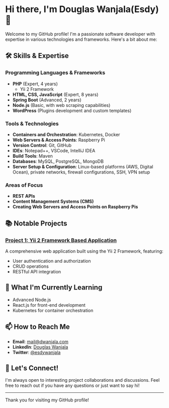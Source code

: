 # Hi there, I'm Douglas Wanjala(Esdy) 👋

Welcome to my GitHub profile! I'm a passionate software developer with expertise in various technologies and frameworks. Here's a bit about me:

## 🛠️ Skills & Expertise

### Programming Languages & Frameworks
- **PHP** (Expert, 4 years)
  - Yii 2 Framework
- **HTML, CSS, JavaScript** (Expert, 8 years)
- **Spring Boot** (Advanced, 2 years)
- **Node.js** (Basic, with web scraping capabilities)
- **WordPress** (Plugins development and custom templates)

### Tools & Technologies
- **Containers and Orchestration**: Kubernetes, Docker
- **Web Servers & Access Points**: Raspberry Pi
- **Version Control**: Git, GitHub
- **IDEs**: Notepad++, VSCode, IntelliJ IDEA
- **Build Tools**: Maven
- **Databases**: MySQL, PostgreSQL, MongoDB
- **Server Setup & Configuration**: Linux-based platforms (AWS, Digital Ocean), private networks, firewall configurations, SSH, VPN setup

### Areas of Focus
- **REST APIs**
- **Content Management Systems (CMS)**
- **Creating Web Servers and Access Points on Raspberry Pis**

## 📚 Notable Projects

### [Project 1: Yii 2 Framework Based Application](https://github.com/esdy/projects/3)
A comprehensive web application built using the Yii 2 Framework, featuring:
- User authentication and authorization
- CRUD operations
- RESTful API integration
<!--
### [Project 2: Spring Boot Microservices](https://github.com/esdy/project-2)
A microservices architecture application using Spring Boot, highlighting:
- Service discovery and registration
- API Gateway
- Circuit breaker pattern implementation

### [Project 3: Web Scraping with Node.js](https://github.com/esdy/project-3)
A Node.js application designed for web scraping, featuring:
- Data extraction from multiple websites
- Data parsing and storage
- Automated scraping with scheduling

### [Project 4: Web Server and Access Point on Raspberry Pi](https://github.com/esdy/project-4)
A project demonstrating how to set up a web server and access point on a Raspberry Pi, including:
- Configuration of web server software
- Setting up an access point
- Deployment of a simple web application
--> 
## 🌱 What I'm Currently Learning
- Advanced Node.js
- React.js for front-end development
- Kubernetes for container orchestration

## 📫 How to Reach Me
- **Email**: [mail@dwanjala.com](mailto:mail@dwanjala.com)
- **LinkedIn**: [Douglas Wanjala](https://ke.linkedin.com/in/douglas-wanjala)
- **Twitter**: [@esdywanjala](https://x.com/esdywanjala)

## 💬 Let's Connect!
I'm always open to interesting project collaborations and discussions. Feel free to reach out if you have any questions or just want to say hi!

---

Thank you for visiting my GitHub profile!


<!--
**esdy/esdy** is a ✨ _special_ ✨ repository because its `README.md` (this file) appears on your GitHub profile.

Here are some ideas to get you started:

- 🔭 I’m currently working on ...
- 🌱 I’m currently learning ...
- 👯 I’m looking to collaborate on ...
- 🤔 I’m looking for help with ...
- 💬 Ask me about ...
- 📫 How to reach me: ...
- 😄 Pronouns: ...
- ⚡ Fun fact: ...
-->
